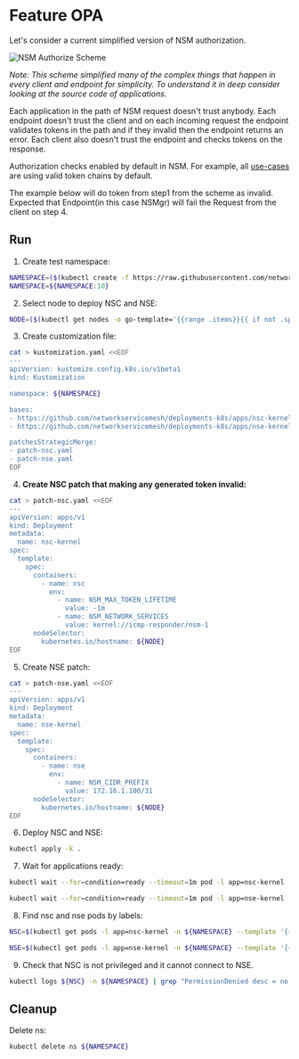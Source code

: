 # Feature OPA

Let's consider a current simplified version of NSM authorization.

![NSM Authorize Scheme](./scheme.png "NSM Authorize Scheme")

*Note: This scheme simplified many of the complex things that happen in every client and endpoint for simplicity. To understand it in deep consider looking at the source code of applications.*

Each application in the path of NSM request doesn't trust anybody. Each endpoint doesn't trust the client and on each incoming request the endpoint validates tokens in the path and if they invalid then the endpoint returns an error.
Each client also doesn't trust the endpoint and checks tokens on the response.

Authorization checks enabled by default in NSM. 
For example, all [use-cases](../../use-cases) are using valid token chains by default. 

The example below will do token from step1 from the scheme as invalid.
Expected that Endpoint(in this case NSMgr) will fail the Request from the client on step 4.

## Run

1. Create test namespace:
```bash
NAMESPACE=($(kubectl create -f https://raw.githubusercontent.com/networkservicemesh/deployments-k8s/3740cd4ea80fcf1bb806be0786bf34f346de4039/examples/features/namespace.yaml)[0])
NAMESPACE=${NAMESPACE:10}
```

2. Select node to deploy NSC and NSE:
```bash
NODE=($(kubectl get nodes -o go-template='{{range .items}}{{ if not .spec.taints  }}{{index .metadata.labels "kubernetes.io/hostname"}} {{end}}{{end}}')[0])
```

3. Create customization file:
```bash
cat > kustomization.yaml <<EOF
---
apiVersion: kustomize.config.k8s.io/v1beta1
kind: Kustomization

namespace: ${NAMESPACE}

bases:
- https://github.com/networkservicemesh/deployments-k8s/apps/nsc-kernel?ref=3740cd4ea80fcf1bb806be0786bf34f346de4039
- https://github.com/networkservicemesh/deployments-k8s/apps/nse-kernel?ref=3740cd4ea80fcf1bb806be0786bf34f346de4039

patchesStrategicMerge:
- patch-nsc.yaml
- patch-nse.yaml
EOF
```

4. **Create NSC patch that making any generated token invalid:**
```bash
cat > patch-nsc.yaml <<EOF
---
apiVersion: apps/v1
kind: Deployment
metadata:
  name: nsc-kernel
spec:
  template:
    spec:
      containers:
        - name: nsc
          env:
            - name: NSM_MAX_TOKEN_LIFETIME
              value: -1m
            - name: NSM_NETWORK_SERVICES
              value: kernel://icmp-responder/nsm-1
      nodeSelector:
        kubernetes.io/hostname: ${NODE}
EOF
```

5. Create NSE patch:
```bash
cat > patch-nse.yaml <<EOF
---
apiVersion: apps/v1
kind: Deployment
metadata:
  name: nse-kernel
spec:
  template:
    spec:
      containers:
        - name: nse
          env:
            - name: NSM_CIDR_PREFIX
              value: 172.16.1.100/31
      nodeSelector:
        kubernetes.io/hostname: ${NODE}
EOF
```

6. Deploy NSC and NSE:
```bash
kubectl apply -k .
```

7. Wait for applications ready:
```bash
kubectl wait --for=condition=ready --timeout=1m pod -l app=nsc-kernel -n ${NAMESPACE}
```
```bash
kubectl wait --for=condition=ready --timeout=1m pod -l app=nse-kernel -n ${NAMESPACE}
```

8. Find nsc and nse pods by labels:
```bash
NSC=$(kubectl get pods -l app=nsc-kernel -n ${NAMESPACE} --template '{{range .items}}{{.metadata.name}}{{"\n"}}{{end}}')
```
```bash
NSE=$(kubectl get pods -l app=nse-kernel -n ${NAMESPACE} --template '{{range .items}}{{.metadata.name}}{{"\n"}}{{end}}')
```

9. Check that NSC is not privileged and it cannot connect to NSE.

```bash
kubectl logs ${NSC} -n ${NAMESPACE} | grep "PermissionDenied desc = no sufficient privileges"
```

## Cleanup

Delete ns:
```bash
kubectl delete ns ${NAMESPACE}
```
